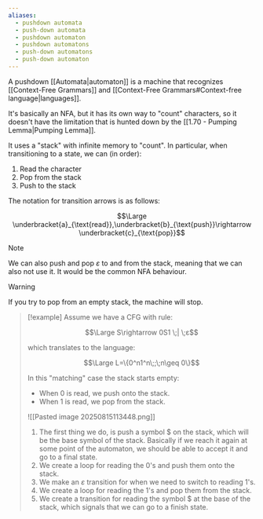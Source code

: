 ```yaml
---
aliases:
  - pushdown automata
  - push-down automata
  - pushdown automaton
  - pushdown automatons
  - push-down automatons
  - push-down automaton
---
```

A pushdown [[Automata|automaton]] is a machine that recognizes [[Context-Free Grammars]] and [[Context-Free Grammars#Context-free language|languages]].

It's basically an NFA, but it has its own way to "count" characters, so it doesn't have the limitation that is hunted down by the [[1.70 - Pumping Lemma|Pumping Lemma]].

It uses a "stack" with infinite memory to "count". In particular, when transitioning to a state, we can (in order):
1. Read the character
2. Pop from the stack
3. Push to the stack

The notation for transition arrows is as follows:

$$\Large \underbracket{a}_{\text{read}},\underbracket{b}_{\text{push}}\rightarrow \underbracket{c}_{\text{pop}}$$

> [!note]
> We can also push and pop $ε$ to and from the stack, meaning that we can also not use it. 
> It would be the common NFA behaviour.

> [!warning]
If you try to pop from an empty stack, the machine will stop.

> [!example]
> Assume we have a CFG with rule:
> 
> $$\Large S\rightarrow 0S1 \;| \;ε$$
> 
> which translates to the language:
> 
> $$\Large L=\{0^n1^n\;;\;n\geq 0\}$$
> 
> In this "matching" case the stack starts empty:
> - When $0$ is read, we push onto the stack.
> - When $1$ is read, we pop from the stack.
>   
> 
> 
> ![[Pasted image 20250815113448.png]]
> 
> 1. The first thing we do, is push a symbol $\$$ on the stack, which will be the base symbol of the stack. Basically if we reach it again at some point of the automaton, we should be able to accept it and go to a final state.
> 2. We create a loop for reading the $0$'s and push them onto the stack.
> 3. We make an $ε$ transition for when we need to switch to reading $1$'s.
> 4. We create a loop for reading the $1$'s and pop them from the stack.
> 5. We create a transition for reading the symbol $\$$ at the base of the stack, which signals that we can go to a finish state.

